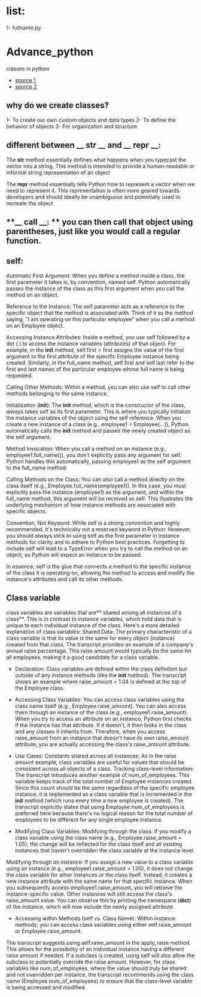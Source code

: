 # list:
1- fullname.py
# Advance_python
classes in python
- [source 1](https://colab.research.google.com/drive/1-6uzkDDuUyRjG_a7LZVZdTBxvnZQLBIb#scrollTo=_mXwOPPnCJiY&line=18&uniqifier=1)
- [source 2](https://www.youtube.com/watch?v=iZZtEJjQLjQ&list=PL7yh-TELLS1FuqLSjl5bgiQIEH25VEmIc&index=2)
## **why do we create classes?**
1-  To create our own custom objects and data types
2-  To define the behavior of objects
3-   For organization and structure

## **different between __ str __ and __ repr __:**

The __str__ method essentially defines what happens when you typecast the vector into a string. This method is intended to provide a human-readable or informal string representation of an object

The __repr__ method essentially tells Python how to represent a vector when we need to represent it. This representation is often more geared towards developers and should ideally be unambiguous and potentially used to recreate the object

## **__ call __: ** you can then call that object using parentheses, just like you would call a regular function.


## **__self__:**

Automatic First Argument: When you define a method inside a class, the first parameter it takes is, by convention, named self. Python automatically passes the instance of the class as this first argument when you call the method on an object.


Reference to the Instance: The self parameter acts as a reference to the specific object that the method is associated with. Think of it as the method saying, "I am operating on this particular employee" when you call a method on an Employee object.


Accessing Instance Attributes: Inside a method, you use self followed by a dot (.) to access the instance variables (attributes) of that object. For example, in the __init__ method, self.first = first assigns the value of the first argument to the first attribute of the specific Employee instance being created. Similarly, in the full_name method, self.first and self.last refer to the first and last names of the particular employee whose full name is being requested.


Calling Other Methods: Within a method, you can also use self to call other methods belonging to the same instance.


Initialization (__init__): The __init__ method, which is the constructor of the class, always takes self as its first parameter. This is where you typically initialize the instance variables of the object using the self reference. When you create a new instance of a class (e.g., employee1 = Employee(...)), Python automatically calls the __init__ method and passes the newly created object as the self argument.


Method Invocation: When you call a method on an instance (e.g., employee1.full_name()), you don't explicitly pass any argument for self. Python handles this automatically, passing employee1 as the self argument to the full_name method.


Calling Methods on the Class: You can also call a method directly on the class itself (e.g., Employee.full_name(employee1)). In this case, you must explicitly pass the instance (employee1) as the argument, and within the full_name method, this argument will be received as self. This illustrates the underlying mechanism of how instance methods are associated with specific objects.


Convention, Not Keyword: While self is a strong convention and highly recommended, it's technically not a reserved keyword in Python. However, you should always stick to using self as the first parameter in instance methods for clarity and to adhere to Python best practices. Forgetting to include self will lead to a TypeError when you try to call the method on an object, as Python will expect an instance to be passed.


In essence, self is the glue that connects a method to the specific instance of the class it is operating on, allowing the method to access and modify the instance's attributes and call its other methods.

## **Class variable**
 class variables are variables that are** shared among all instances of a class**. This is in contrast to instance variables, which hold data that is unique to each individual instance of the class.
Here's a more detailed explanation of class variables:
Shared Data: The primary characteristic of a class variable is that its value is the same for every object (instance) created from that class. The transcript provides an example of a company's annual raise percentage. This raise amount would typically be the same for all employees, making it a good candidate for a class variable.


* Declaration: Class variables are defined within the class definition but outside of any instance methods (like the __init__ method). The transcript shows an example where raise_amount = 1.04 is defined at the top of the Employee class.


* Accessing Class Variables:
You can access class variables using the class name itself (e.g., Employee.raise_amount).
You can also access them through an instance of the class (e.g., employee1.raise_amount).
When you try to access an attribute on an instance, Python first checks if the instance has that attribute. If it doesn't, it then looks in the class and any classes it inherits from. Therefore, when you access raise_amount from an instance that doesn't have its own raise_amount attribute, you are actually accessing the class's raise_amount attribute.


* Use Cases:
Constants shared across all instances: As in the raise amount example, class variables are useful for values that should be consistent across all objects of a class.
Tracking class-level information: The transcript introduces another example of num_of_employees. This variable keeps track of the total number of Employee instances created. Since this count should be the same regardless of the specific employee instance, it is implemented as a class variable that is incremented in the __init__ method (which runs every time a new employee is created). The transcript explicitly states that using Employee.num_of_employees is preferred here because there's no logical reason for the total number of employees to be different for any single employee instance.




* Modifying Class Variables:
Modifying through the class: If you modify a class variable using the class name (e.g., Employee.raise_amount = 1.05), the change will be reflected for the class itself and all existing instances that haven't overridden the class variable at the instance level.


Modifying through an instance: If you assign a new value to a class variable using an instance (e.g., employee1.raise_amount = 1.05), it does not change the class variable for other instances or the class itself. Instead, it creates a new instance attribute with the same name for that specific instance. When you subsequently access employee1.raise_amount, you will retrieve the instance-specific value. Other instances will still access the class's raise_amount value. You can observe this by printing the namespace (__dict__) of the instance, which will now include the newly assigned attribute.


* Accessing within Methods (self vs. Class Name):
Within instance methods, you can access class variables using either self.raise_amount or Employee.raise_amount.

The transcript suggests using self.raise_amount in the apply_raise method. This allows for the possibility of an individual instance having a different raise amount if needed. If a subclass is created, using self will also allow the subclass to potentially override the raise amount.
However, for class variables like num_of_employees, where the value should truly be shared and not overridden per instance, the transcript recommends using the class name (Employee.num_of_employees) to ensure that the class-level variable is being accessed and modified.




